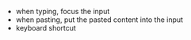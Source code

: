 - when typing, focus the input
- when pasting, put the pasted content into the input
- keyboard shortcut
